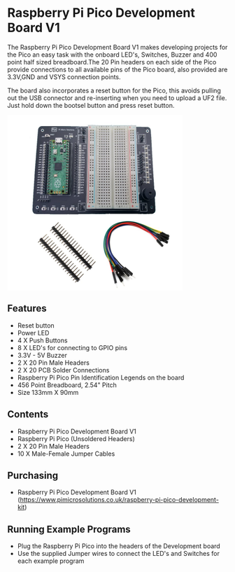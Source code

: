 # Raspberry Pi Pico Development Board V1
The Raspberry Pi Pico Development Board V1 makes developing projects for the Pico an easy task with the onboard LED's, Switches, Buzzer and 400 point half sized breadboard.The 20 Pin headers on each side of the Pico provide connections to all available pins of the Pico board, also provided are 3.3V,GND and VSYS connection points.

The board also incorporates a reset button for the Pico, this avoids pulling out the USB connector and re-inserting when you need to upload a UF2 file. Just hold down the bootsel button and press reset button.

<p align="left"> <img align="center" src="Pico_BreadBoard1.jpg" width="400" height="400"> </p>

Features
---
* Reset button
* Power LED
* 4 X Push Buttons
* 8 X LED's for connecting to GPIO pins
* 3.3V - 5V Buzzer
* 2 X 20 Pin Male Headers
* 2 X 20 PCB Solder Connections
* Raspberry Pi Pico Pin Identification Legends on the board
* 456 Point Breadboard, 2.54" Pitch
* Size 133mm X 90mm

Contents
---
* Raspberry Pi Pico Development Board V1
* Raspberry Pi Pico (Unsoldered Headers)
* 2 X 20 Pin Male Headers
* 10 X Male-Female Jumper Cables

Purchasing
---
* Raspberry Pi Pico Development Board V1 (https://www.pimicrosolutions.co.uk/raspberry-pi-pico-development-kit)

Running Example Programs
---
* Plug the Raspberry Pi Pico into the headers of the Development board
* Use the supplied Jumper wires to connect the LED's and Switches for each example program

